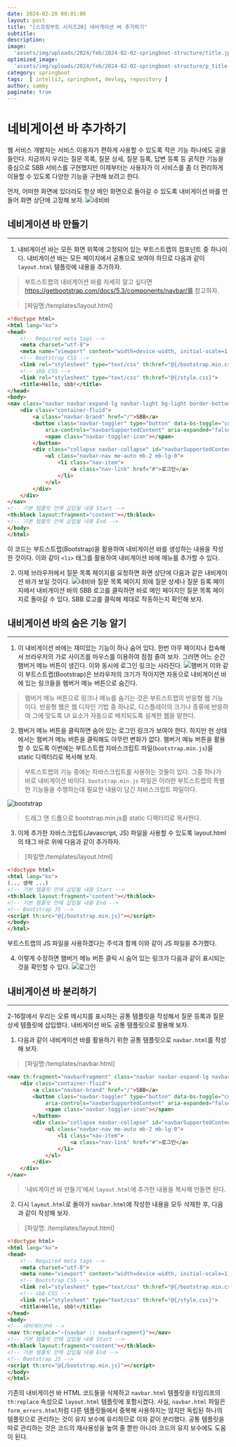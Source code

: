```yaml
---
date: 2024-02-28 00:01:00
layout: post
title: "[스프링부트 시리즈20] 네비게이션 바 추가하기"
subtitle: 
description: 
image: 
  'assets/img/uploads/2024/feb/2024-02-02-springboot-structure/title.jpg'
optimized_image:    
  'assets/img/uploads/2024/feb/2024-02-02-springboot-structure/p_title.jpg'
category: springboot
tags:  [ intelliJ, springboot, devlog, repository ]
author: sammy
paginate: true
---
```

# 네비게이션 바 추가하기
웹 서비스 개발자는 서비스 이용자가 편하게 사용할 수 있도록 작은 기능 하나에도 공을 들인다. 지금까지 우리는 질문 목록, 질문 상세, 질문 등록, 답변 등록 등 굵직한 기능을 중심으로 SBB 서비스를 구현했지만 이제부터는 사용자가 이 서비스를 좀 더 편리하게 이용할 수 있도록 다양한 기능을 구현해 보려고 한다.

먼저, 어떠한 화면에 있더라도 항상 메인 화면으로 돌아갈 수 있도록 내비게이션 바를 만들어 화면 상단에 고정해 보자.
![네비바](../assets/img/uploads/2024/feb/2024-02-29-20.navbar/1.png)

## 네비게이션 바 만들기
*****
1) 내비게이션 바는 모든 화면 위쪽에 고정되어 있는 부트스트랩의 컴포넌트 중 하나이다. 내비게이션 바는 모든 페이지에서 공통으로 보여야 하므로 다음과 같이 `layout.html` 템플릿에 내용을 추가하자.

> 부트스트랩의 내비게이션 바를 자세히 알고 싶다면 https://getbootstrap.com/docs/5.3/components/navbar/를 참고하자.

>[파일명:/templates/layout.html]

```html
<!doctype html>
<html lang="ko">
<head>
    <!-- Required meta tags -->
    <meta charset="utf-8">
    <meta name="viewport" content="width=device-width, initial-scale=1, shrink-to-fit=no">
    <!-- Bootstrap CSS -->
    <link rel="stylesheet" type="text/css" th:href="@{/bootstrap.min.css}">
    <!-- sbb CSS -->
    <link rel="stylesheet" type="text/css" th:href="@{/style.css}">
    <title>Hello, sbb!</title>
</head>
<body>
<nav class="navbar navbar-expand-lg navbar-light bg-light border-bottom">
    <div class="container-fluid">
        <a class="navbar-brand" href="/">SBB</a>
        <button class="navbar-toggler" type="button" data-bs-toggle="collapse" data-bs-target="#navbarSupportedContent"
            aria-controls="navbarSupportedContent" aria-expanded="false" aria-label="Toggle navigation">
            <span class="navbar-toggler-icon"></span>
        </button>
        <div class="collapse navbar-collapse" id="navbarSupportedContent">
            <ul class="navbar-nav me-auto mb-2 mb-lg-0">
                <li class="nav-item">
                    <a class="nav-link" href="#">로그인</a>
                </li>
            </ul>
        </div>
    </div>
</nav>
<!-- 기본 템플릿 안에 삽입될 내용 Start -->
<th:block layout:fragment="content"></th:block>
<!-- 기본 템플릿 안에 삽입될 내용 End -->
</body>
</html>
```

이 코드는 부트스트랩(Bootstrap)을 활용하여 내비게이션 바를 생성하는 내용을 작성한 것이다. 이와 같이 `<li>` 태그를 활용하여 내비게이션 바에 메뉴를 추가할 수 있다.

2) 이제 브라우저에서 질문 목록 페이지를 요청하면 화면 상단에 다음과 같은 내비게이션 바가 보일 것이다.
![네비바](../assets/img/uploads/2024/feb/2024-02-29-20.navbar/1.png)
질문 목록 페이지 외에 질문 상세나 질문 등록 페이지에서 내비게이션 바의 SBB 로고를 클릭하면 바로 메인 페이지인 질문 목록 페이지로 돌아갈 수 있다. SBB 로고를 클릭해 제대로 작동하는지 확인해 보자.

## 내비게이션 바의 숨은 기능 알기
*****
1) 이 내비게이션 바에는 재미있는 기능이 하나 숨어 있다. 한번 아무 페이지나 접속해서 브라우저의 가로 사이즈를 마우스를 이용하여 점점 줄여 보자. 그러면 어느 순간 햄버거 메뉴 버튼이 생긴다. 이와 동시에 로그인 링크는 사라진다.
![햄버거](../assets/img/uploads/2024/feb/2024-02-29-20.navbar/2.png)
이와 같이 부트스트랩(Bootstrap)은 브라우저의 크기가 작아지면 자동으로 내비게이션 바에 있는 링크들을 햄버거 메뉴 버튼으로 숨긴다.
>햄버거 메뉴 버튼으로 링크나 메뉴를 숨기는 것은 부트스트랩의 반응형 웹 기능이다. 반응형 웹은 웹 디자인 기법 중 하나로, 디스플레이의 크기나 종류에 반응하여 그에 맞도록 UI 요소가 자동으로 배치되도록 설계한 웹을 말한다.

2) 햄버거 메뉴 버튼을 클릭하면 숨어 있는 로그인 링크가 보여야 한다. 하지만 현 상태에서는 햄버거 메뉴 버튼을 클릭해도 아무런 변화가 없다. 햄버거 메뉴 버튼을 활용할 수 있도록 이번에는 부트스트랩 자바스크립트 파일(`bootstrap.min.js`)을 static 디렉터리로 복사해 보자.
>부트스트랩의 기능 중에는 자바스크립트를 사용하는 것들이 있다. 그중 하나가 바로 내비게이션 바이다. `bootstrap.min.js` 파일은 이러한 부트스트랩의 특별한 기능들을 수행하는데 필요한 내용이 담긴 자바스크립트 파일이다.

![bootstrap](../assets/img/uploads/2024/feb/2024-02-29-20.navbar/4.png)

> 드래그 앤 드롭으로 bootstrap.min.js를 static 디렉터리로 복사한다.

3) 이제 추가한 자바스크립트(Javascript, JS) 파일을 사용할 수 있도록 layout.html의 </body> 태그 바로 위에 다음과 같이 추가하자.
>[파일명:/templates/layout.html]

```html
<!doctype html>
<html lang="ko">
(... 생략 ...)
<!-- 기본 템플릿 안에 삽입될 내용 Start -->
<th:block layout:fragment="content"></th:block>
<!-- 기본 템플릿 안에 삽입될 내용 End -->
<!-- Bootstrap JS -->
<script th:src="@{/bootstrap.min.js}"></script>
</body>
</html>
```
부트스트랩의 JS 파일을 사용하겠다는 주석과 함께 이와 같이 JS 파일을 추가했다.

4) 이렇게 수정하면 햄버거 메뉴 버튼 클릭 시 숨어 있는 링크가 다음과 같이 표시되는 것을 확인할 수 있다.
![로그인](../assets/img/uploads/2024/feb/2024-02-29-20.navbar/3.png)

## 내비게이션 바 분리하기
*****
2-16절에서 우리는 오류 메시지를 표시하는 공통 템플릿을 작성해서 질문 등록과 질문 상세 템플릿에 삽입했다. 내비게이션 바도 공통 템플릿으로 활용해 보자.

1) 다음과 같이 내비게이션 바를 활용하기 위한 공통 템플릿으로 `navbar.html`를 작성해 보자.
>[파일명:/templates/navbar.html]

```html
<nav th:fragment="navbarFragment" class="navbar navbar-expand-lg navbar-light bg-light border-bottom">
    <div class="container-fluid">
        <a class="navbar-brand" href="/">SBB</a>
        <button class="navbar-toggler" type="button" data-bs-toggle="collapse" data-bs-target="#navbarSupportedContent"
            aria-controls="navbarSupportedContent" aria-expanded="false" aria-label="Toggle navigation">
            <span class="navbar-toggler-icon"></span>
        </button>
        <div class="collapse navbar-collapse" id="navbarSupportedContent">
            <ul class="navbar-nav me-auto mb-2 mb-lg-0">
                <li class="nav-item">
                    <a class="nav-link" href="#">로그인</a>
                </li>
            </ul>
        </div>
    </div>
</nav>
```
>'내비게이션 바 만들기'에서 `layout.html`에 추가한 내용을 복사해 만들면 된다.

2) 다시 `layout.html`로 돌아가 `navbar.html`에 작성한 내용을 모두 삭제한 후, 다음과 같이 작성해 보자.
>[파일명: /templates/layout.html]

```html
<!doctype html>
<html lang="ko">
<head>
    <!-- Required meta tags -->
    <meta charset="utf-8">
    <meta name="viewport" content="width=device-width, initial-scale=1, shrink-to-fit=no">
    <!-- Bootstrap CSS -->
    <link rel="stylesheet" type="text/css" th:href="@{/bootstrap.min.css}">
    <!-- sbb CSS -->
    <link rel="stylesheet" type="text/css" th:href="@{/style.css}">
    <title>Hello, sbb!</title>
</head>
<body>
<!-- 네비게이션바 -->
<nav th:replace="~{navbar :: navbarFragment}"></nav>
<!-- 기본 템플릿 안에 삽입될 내용 Start -->
<th:block layout:fragment="content"></th:block>
<!-- 기본 템플릿 안에 삽입될 내용 End -->
<!-- Bootstrap JS -->
<script th:src="@{/bootstrap.min.js}"></script>
</body>
</html>
```

기존의 내비게이션 바 HTML 코드들을 삭제하고 `navbar.html` 템플릿을 타임리프의 `th:replace` 속성으로 `layout.html` 템플릿에 포함시켰다. 사실, `navbar.html` 파일은 `form_errors.html`처럼 다른 템플릿들에서 중복해 사용하지는 않지만 독립된 하나의 템플릿으로 관리하는 것이 유지 보수에 유리하므로 이와 같이 분리했다. 공통 템플릿을 따로 관리하는 것은 코드의 재사용성을 높여 줄 뿐만 아니라 코드의 유지 보수에도 도움이 된다.


